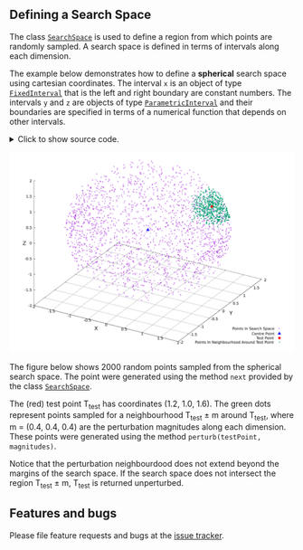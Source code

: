
##  Defining a Search Space

The class [`SearchSpace`][SearchSpace] is used to define a region from which points are
randomly sampled. A search space is defined in terms of intervals along each dimension.

The example below demonstrates how to define a
**spherical** search space using cartesian coordinates.
The interval `x` is an object of type [`FixedInterval`][FixedInterval] that is the left and right boundary are constant numbers. The intervals `y` and `z` are objects of type [`ParametricInterval`][ParametricInterval]
and their boundaries are specified in terms of a numerical function that depends on other
intervals.

<details><summary> Click to show source code.</summary>

```Dart
import 'dart:io';
import 'dart:math';

import 'package:simulated_annealing/simulated_annealing.dart';

void main() async {
  // Defining a fixed interval.
  final radius = 2;
  final x = FixedInterval(-radius, radius);
  // Defining parametric intervals.
  final y = ParametricInterval(
    () => -sqrt(pow(radius, 2) - pow(x.next(), 2)),
    () => sqrt(pow(radius, 2) - pow(x.next(), 2)),
  );
  final z = ParametricInterval(
    () => -sqrt(pow(radius, 2) - pow(y.next(), 2) - pow(x.next(), 2)),
    () => sqrt(pow(radius, 2) - pow(y.next(), 2) - pow(x.next(), 2)),
  );

  // Defining a spherical search space.
  final space = SearchSpace([x, y, z]);

  print('Space sizes: ${space.size}.');

  final testPoint = [1.2, 1.0, 0.6];
  final magnitudes = [0.4, 0.4, 0.4];

  final sample = List<List<num>>.generate(2000, (_) => space.next());

  final perturbation = List<List<num>>.generate(
      500, (_) => space.perturb(testPoint, magnitudes));

  await File('../sample_data/spheric_sample_space.dat').writeAsString(
    sample.export(),
  );
  await File('../sample_data/perturbation.dat').writeAsString(
    perturbation.export(),
  );

  await File('../sample_data/center_point.dat').writeAsString('''
    # Perturbation Centerpoint
    ${[centerPoint].export()}''');

  // The search space can be visualized by navigating to the folder
  // 'example/gnuplot_scripts' and running the commands:
  // # gnuplot
  // gnuplot> load 'sphere.gp'
}

```
</details>

![Spherical Search Space](https://raw.githubusercontent.com/simphotonics/simulated_annealing/main/example/plots/spherical_space.svg?sanitize=true&s=350)


The figure below shows 2000 random points sampled from the spherical search space.
The point were generated using the method `next` provided by the class [`SearchSpace`][SearchSpace].

The (red) test point T<sub>test</sub> has coordinates (1.2, 1.0, 1.6).
The green dots represent points sampled for a neighbourhood T<sub>test</sub> &pm; m around T<sub>test</sub>, where m&nbsp;=&nbsp;(0.4, 0.4, 0.4) are the perturbation magnitudes along each dimension.
These points were generated using the method `perturb(testPoint, magnitudes)`.

Notice that the perturbation neighbourdood does not extend beyond the margins of the
search space. If the search space does not intersect the region T<sub>test</sub> &pm; m,
T<sub>test</sub> is returned unperturbed.


## Features and bugs
Please file feature requests and bugs at the [issue tracker].

[issue tracker]: https://github.com/simphotonics/simulated_annealing/issues

[SearchSpace]: https://pub.dev/documentation/simulated_annealing/latest/simulated_annealing/SearchSpaceClass.html

[FixedInterval]: https://pub.dev/documentation/simulated_annealing/latest/simulated_annealing/FixedIntervalClass.html

[ParametricInterval]: https://pub.dev/documentation/simulated_annealing/latest/simulated_annealing/ParametricIntervalClass.html
